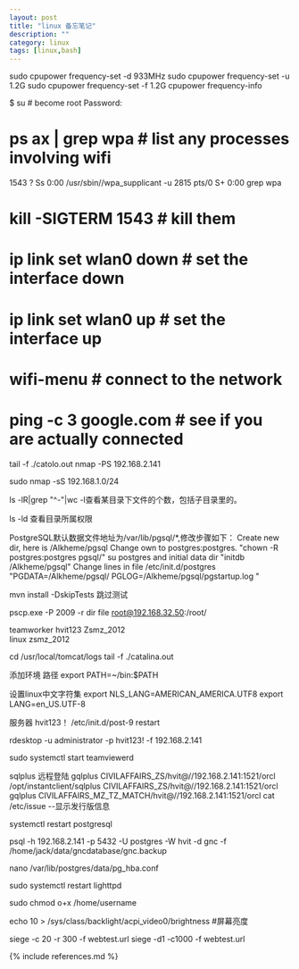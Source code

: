 ```yaml
---
layout: post
title: "linux 备忘笔记"
description: ""
category: linux 
tags: [linux,bash]
---
```


sudo cpupower frequency-set -d 933MHz
sudo cpupower frequency-set -u 1.2G
sudo cpupower frequency-set -f 1.2G
cpupower frequency-info

$ su # become root
Password:
# ps ax | grep wpa # list any processes involving wifi 
 1543 ?        Ss     0:00 /usr/sbin//wpa_supplicant -u
 2815 pts/0    S+     0:00 grep wpa
# kill -SIGTERM 1543 # kill them
# ip link set wlan0 down # set the interface down
# ip link set wlan0 up # set the interface up
# wifi-menu # connect to the network
# ping -c 3 google.com # see if you are actually connected

tail -f ./catolo.out
nmap -PS 192.168.2.141

sudo nmap -sS 192.168.1.0/24


       



ls -lR|grep "^-"|wc -l查看某目录下文件的个数，包括子目录里的。

ls -ld  查看目录所属权限


PostgreSQL默认数据文件地址为/var/lib/pgsql/*,修改步骤如下：
Create new dir, here is /Alkheme/pgsql
Change own to postgres:postgres. "chown -R postgres:postgres pgsql/"
su postgres and initial data dir "initdb /Alkheme/pgsql"
Change lines in file /etc/init.d/postgres 
"PGDATA=/Alkheme/pgsql/
PGLOG=/Alkheme/pgsql/pgstartup.log
"

mvn install -DskipTests 跳过测试

pscp.exe -P 2009 -r dir file root@192.168.32.50:/root/

teamworker hvit123   Zsmz_2012  
linux zsmz_2012

cd /usr/local/tomcat/logs 
tail -f ./catalina.out

添加环境 路径
export PATH=~/bin:$PATH  

设置linux中文字符集
export NLS_LANG=AMERICAN_AMERICA.UTF8
export LANG=en_US.UTF-8


服务器 hvit123！
/etc/init.d/post-9  restart

rdesktop -u administrator -p hvit123! -f 192.168.2.141

sudo systemctl start teamviewerd

sqlplus 远程登陆
gqlplus CIVILAFFAIRS_ZS/hvit@//192.168.2.141:1521/orcl
/opt/instantclient/sqlplus CIVILAFFAIRS_ZS/hvit@//192.168.2.141:1521/orcl
gqlplus CIVILAFFAIRS_MZ_TZ_MATCH/hvit@//192.168.2.141:1521/orcl
cat /etc/issue  --显示发行版信息

systemctl restart postgresql

psql -h 192.168.2.141 -p 5432  -U postgres -W hvit -d gnc -f  /home/jack/data/gncdatabase/gnc.backup

nano /var/lib/postgres/data/pg_hba.conf 

sudo systemctl restart lighttpd

sudo chmod o+x /home/username

echo 10 > /sys/class/backlight/acpi_video0/brightness    #屏幕亮度

siege -c 20 -r 300 -f webtest.url 
siege -d1 -c1000 -f webtest.url



{% include references.md %}
